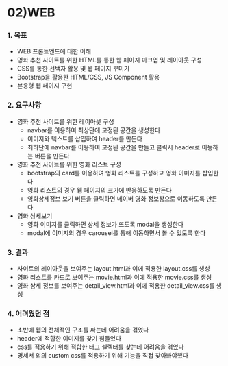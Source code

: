 # 02)WEB

### 1. 목표

* WEB 프론트엔드에 대한 이해
* 영화 추천 사이트를 위한 HTML를 통한 웹 페이지 마크업 및 레이아웃 구성
* CSS를 통한 선택자 활용 및 웹 페이지 꾸미기
* Bootstrap을 활용한 HTML/CSS, JS Component 활용
* 븐응형 웹 페이지 구현

### 

### 2. 요구사항

* 영화 추천 사이트를 위한 레이아웃 구성
  * navbar를 이용하여 최상단에 고정된 공간을 생성한다
  * 이미지와 텍스트를 삽입하여 header를 만든다
  * 최하단에 navbar를 이용하여 고정된 공간을 만들고 클릭시 header로 이동하는 버튼을 만든다
* 영화 추천 사이트를 위한 영화 리스트 구성
  * bootstrap의 card를 이용하여 영화 리스트를 구성하고 영화 이미지를 삽입한다
  * 영화 리스트의 경우 웹 페이지의 크기에 반응하도록 만든다
  * 영화상세정보 보기 버튼을 클릭하면 네이버 영화 정보창으로 이동하도록 만든다
* 영화 상세보기
  * 영화 이미지를 클릭하면 상세 정보가 뜨도록 modal을 생성한다
  * modal에 이미지의 경우 carousel를 통해 이동하면서 볼 수 있도록 한다



### 3. 결과

* 사이트의 레이아웃을 보여주는 layout.html과 이에 적용한 layout.css를 생성
* 영화 리스트를 카드로 보여주는 movie.html과 이에 적용한 movie.css를 생성
* 영화 상세 정보를 보여주는 detail_view.html과 이에 적용한 detail_view.css를 생성



### 4. 어려웠던 점

* 초반에 웹의 전체적인 구조를 짜는데 어려움을 겪었다
* header에 적합한 이미지를 찾기 힘들었다
* css를 적용하기 위해 적합한 태그 셀렉터를 찾는데 어려움을 겪었다
* 명세서 외의 custom css를 적용하기 위해 기능을 직접 찾아봐야했다

